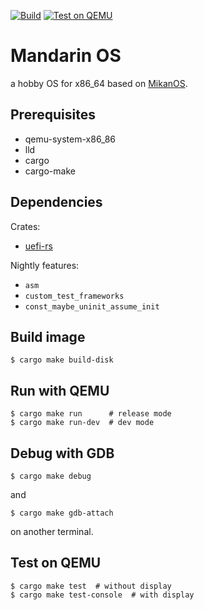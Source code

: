 [![Build](https://github.com/algon-320/mandarin/actions/workflows/build.yml/badge.svg)](https://github.com/algon-320/mandarin/actions/workflows/build.yml)
[![Test on QEMU](https://github.com/algon-320/mandarin/actions/workflows/test.yml/badge.svg)](https://github.com/algon-320/mandarin/actions/workflows/test.yml)

# Mandarin OS

a hobby OS for x86_64 based on [MikanOS](https://github.com/uchan-nos/mikanos).

## Prerequisites

- qemu-system-x86_86
- lld
- cargo
- cargo-make

## Dependencies

Crates:

- [uefi-rs](https://github.com/rust-osdev/uefi-rs)

Nightly features:

- `asm`
- `custom_test_frameworks`
- `const_maybe_uninit_assume_init`

## Build image
```
$ cargo make build-disk
```

## Run with QEMU
```
$ cargo make run      # release mode
$ cargo make run-dev  # dev mode
```

## Debug with GDB
```
$ cargo make debug
```
and
```
$ cargo make gdb-attach
```
on another terminal.

## Test on QEMU
```
$ cargo make test  # without display
$ cargo make test-console  # with display
```
